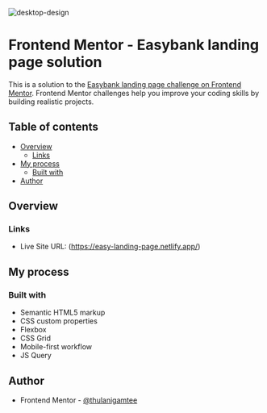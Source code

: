 ![desktop-design](https://user-images.githubusercontent.com/76236208/117665382-0ebd3a80-b1a3-11eb-823b-e7a4c7df7431.jpg)


# Frontend Mentor - Easybank landing page solution

This is a solution to the [Easybank landing page challenge on Frontend Mentor](https://www.frontendmentor.io/challenges/easybank-landing-page-WaUhkoDN). Frontend Mentor challenges help you improve your coding skills by building realistic projects.

## Table of contents

- [Overview](#overview)
  - [Links](#links)
- [My process](#my-process)
  - [Built with](#built-with)
- [Author](#author)

## Overview

### Links

- Live Site URL: (https://easy-landing-page.netlify.app/)

## My process

### Built with

- Semantic HTML5 markup
- CSS custom properties
- Flexbox
- CSS Grid
- Mobile-first workflow
- JS Query

## Author

- Frontend Mentor - [@thulanigamtee](https://www.frontendmentor.io/profile/thulanigamtee)
